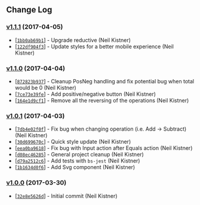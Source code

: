 ## Change Log

### [v1.1.1](https://github.com/wyze/reason-calculator/releases/tag/v1.1.1) (2017-04-05)

* [[`1bb0ab69b1`](https://github.com/wyze/reason-calculator/commit/1bb0ab69b1)] - Upgrade reductive (Neil Kistner)
* [[`122df904f3`](https://github.com/wyze/reason-calculator/commit/122df904f3)] - Update styles for a better mobile experience (Neil Kistner)

### [v1.1.0](https://github.com/wyze/reason-calculator/releases/tag/v1.1.0) (2017-04-04)

* [[`872823b937`](https://github.com/wyze/reason-calculator/commit/872823b937)] - Cleanup PosNeg handling and fix potential bug when total would be 0 (Neil Kistner)
* [[`7ce73e39fe`](https://github.com/wyze/reason-calculator/commit/7ce73e39fe)] - Add positive/negative button (Neil Kistner)
* [[`164e1d9cf1`](https://github.com/wyze/reason-calculator/commit/164e1d9cf1)] - Remove all the reversing of the operations (Neil Kistner)

### [v1.0.1](https://github.com/wyze/reason-calculator/releases/tag/v1.0.1) (2017-04-03)

* [[`7db4e02f0f`](https://github.com/wyze/reason-calculator/commit/7db4e02f0f)] - Fix bug when changing operation (i.e. Add -\> Subtract) (Neil Kistner)
* [[`30d699670c`](https://github.com/wyze/reason-calculator/commit/30d699670c)] - Quick style update (Neil Kistner)
* [[`eea0ba9618`](https://github.com/wyze/reason-calculator/commit/eea0ba9618)] - Fix bug with Input action after Equals action (Neil Kistner)
* [[`d08ec46285`](https://github.com/wyze/reason-calculator/commit/d08ec46285)] - General project cleanup (Neil Kistner)
* [[`d79a2512c6`](https://github.com/wyze/reason-calculator/commit/d79a2512c6)] - Add tests with `bs-jest` (Neil Kistner)
* [[`1b1634d0f6`](https://github.com/wyze/reason-calculator/commit/1b1634d0f6)] - Add Svg component (Neil Kistner)

### [v1.0.0](https://github.com/wyze/reason-calculator/releases/tag/v1.0.0) (2017-03-30)

* [[`32e8e5626d`](https://github.com/wyze/reason-calculator/commit/32e8e5626d)] - Initial commit (Neil Kistner)


